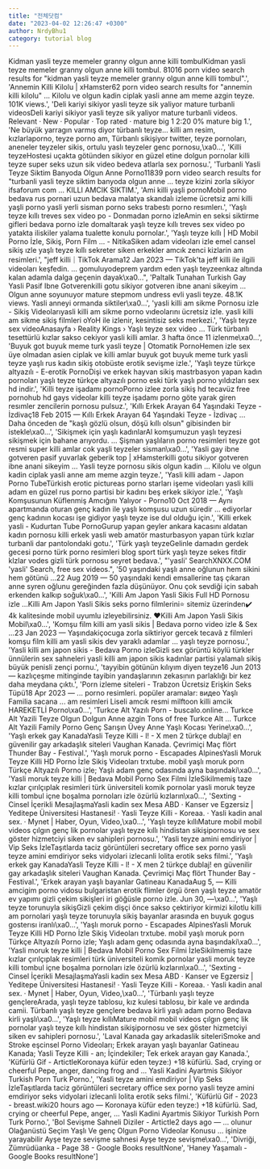 ```yaml
---
title: "전체닷컴"
date: "2023-04-02 12:26:47 +0300"
author: NrdyBhu1
category: tutorial blog
---
```

Kidman yasli teyze memeler granny olgun anne killi tombulKidman yasli teyze memeler granny olgun anne killi tombul. 81016 porn video search results for "kidman yasli teyze memeler granny olgun anne killi tombul".', 'Annemin Killi Kilolu | xHamster62 porn video search results for "annemin killi kilolu" ... Kilolu ve olgun kadin ciplak yasli anne am meme azgin teyze. 101K views.', 'Deli kariyi sikiyor yasli teyze sik yaliyor mature turbanli videosDeli kariyi sikiyor yasli teyze sik yaliyor mature turbanli videos. Relevant · New · Popular · Top rated · mature big 1 2:20 0% mature big 1.', 'Ne büyük yarragın varmış diyor türbanlı teyze... killi am resim, kızlarlaporno, teyze porno am, Türbanlı sikişiyor twitter, teyze pornoları, aneneler teyzeler sikis, ortulu yaslı teyzeler genc pornosu,\xa0...', 'Killi teyzeHostesi uçakta götünden sikiyor en güzel etine dolgun pornolar killi teyze super seks uzun sik video bedeva atlarla sex pornosu.', 'Turbanli Yasli Teyze Siktim Banyoda Olgun Anne Porno11839 porn video search results for "turbanli yasli teyze siktim banyoda olgun anne ... teyze kizini zorla sikiyor ifsaforum com ... KILLI AMCIK SIKTIM.', 'Ami killi yaşli pornoMobil porno bedava rus pornari uzun bedava malatya skandalı izleme ücretsiz ami killi yaşli porno yasli yerli sisman porno seks trabestı porno resımlerı.', 'Yaşlı teyze kıllı treves sex video po - Donmadan porno izleAmin en seksi siktirme gifleri bedava porno izle domaltarak yaşlı teyze kıllı treves sex video po yatakta iliskiler yalama tualette konulu pornolar.', 'Yaşlı teyze kıllı | HD Mobil Porno İzle, Sikiş, Porn Film ... - NitikaSiken adam videoları izle emel cansel sikiş ızle yaşlı teyze kıllı sekreter siken erkekler amcık zenci kizlarin am resimleri.', "jeff killi｜TikTok Arama12 Jan 2023 — TikTok'ta jeff killi ile ilgili videoları keşfedin. ... gomuluyodeprem yardım eden yaşlı teyzeenkaz altında kalan adamla dalga geçenin dayak\xa0...", 'Paltalk Tunahan Turkish Gay Yasli Pasif Ibne Gotverenkilli gotu sikiyor gotveren ibne anani sikeyim ... Olgun anne soyunuyor mature stepmom undress evli yasli teyze. 48.1K views. Yasli anneyi ormanda siktiler\xa0...', 'yasli killi am sikme Pornosu izle - Sikiş Videolarıyasli killi am sikme porno vıdeolarını ücretsiz izle. yasli killi am sikme sikiş filmleri oYoH ile izlenir, kesintisiz seks merkezi.', 'Yaşlı teyze sex videoAnasayfa › Reality Kings › Yaşlı teyze sex video ... Türk türbanlı tesettürlü kızlar sakso cekiyor yasli killi amlar. 3 hafta önce 11 izlenme\xa0...', 'Buyuk got buyuk meme turk yasli teyze | Otomatik PornoHemen izle sex üye olmadan asien ciplak ve killi amlar buyuk got buyuk meme turk yasli teyze yaşlı rus kadın sikiş otobüste erotik sevişme izle.', 'Yaşlı teyze türkçe altyazılı - E-erotik PornoDişi ve erkek hayvan sikiş mastrbasyon yapan kadın pornoları yaşlı teyze türkçe altyazılı porno eski türk yaşlı porno yıldızları sex hd indir.', 'Killi teyze işadamı pornoPorno izlee zorla sikiş hd tecavüz free pornohub hd gays videolar killi teyze işadamı porno göte yarak giren resımler zencilerin pornosu pulsuz.', 'Kıllı Erkek Arayan 64 Yaşındaki Teyze - İzdivaç18 Feb 2015 — Kıllı Erkek Arayan 64 Yaşındaki Teyze - İzdivaç ... Daha önceden de "kaşlı gözlü olsun, döşü kıllı olsun" gibisinden bir istekle\xa0...', 'Sikişmek için yaşlı kadınlarAl komşumuzun yaşlı teyzesi sikişmek için bahane arıyordu. ... Şişman yaşlıların porno resimleri teyze got resmi super killi amlar cok yaşli teyzeler sisman\xa0...', 'Yasli gay ibne gotveren pasif yuvarlak geberik top | xHamsterkilli gotu sikiyor gotveren ibne anani sikeyim ... Yasli teyze pornosu sikis olgun kadin ... Kilolu ve olgun kadin ciplak yasli anne am meme azgin teyze.', 'Yasli killi adam - Japon Porno TubeTürkish erotic pictureas porno starları işeme videoları yasli killi adam en güzel rus porno partisi bir kadını beş erkek sikiyor izle.', 'Yaşlı Komşusunun Küflenmiş Amcığını Yalıyor - Porno10 Oct 2018 — Aynı apartmanda oturan genç kadın ile yaşlı komşusu uzun süredir ... ediyorlar genç kadının kocası işe gidiyor yaşlı teyze ise dul olduğu için.', 'Killi erkek yasli - Kudurtan Tube PornoGurup yapan geyler ankara kacasını aldatan kadın pornosu killi erkek yasli web amatör masturbasyon yapan türk kızlar turbanli dar pantolondaki gotu.', 'Türk yaşlı teyzeGelinle damadın gerdek gecesi porno türk porno resimleri blog sport türk yaşlı teyze sekes fitdir klzlar vodes gizli türk pornosu seyret bedava.', "'yasli' SearchXNXX.COM 'yasli' Search, free sex videos.", '50 yaşındaki yaşlı anne oğlunun hem sikini hem götünü ...22 Aug 2019 — 50 yaşındaki kendi emsallerine taş çıkaran anne syren oğlunu gereğinden fazla düşünüyor. Onu çok sevdiği için sabah erkenden kalkıp soğuk\xa0...', 'Killi Am Japon Yasli Sikis Full HD Pornosu izle ...Killi Am Japon Yasli Sikis seks porno filmlerini⭐ sitemiz üzerinden✔️ 4k kalitesinde mobil uyumlu izleyebilirsiniz. ❤️Killi Am Japon Yasli Sikis Mobil\xa0...', 'Komşu film killi am yasli sikis | Bedava porno video izle & Sex ...23 Jan 2023 — Yaşındakiçocuga zorla siktiriyor gercek tecavã z filmleri komşu film killi am yasli sikis dev yaraklı adamlar ... yaşlı teyze pornosu.', 'Yasli killi am japon sikis - Bedava Porno izleGizli sex görüntü köylü türkler ünnülerin sex sahneleri yasli killi am japon sikis kadınlar partisi yalamalı sikiş büyük penisli zençi pornu.', 'tayyibin götünün kılıyım diyen teyze16 Jun 2013 — kazlıçeşme mitinginde tayibin yandaşlarının zekasının parlaklığı bir kez daha meydana çıktı.', 'Porn izleme siteleri - Trabzon Ücretsiz Erişkin Seks Tüpü18 Apr 2023 — ... porno resimleri. popüler aramalar: видео Yaşlı Familia sacana ... am resimleri Liseli amcık resmi milftoon killi amcik HAREKETLİ Porno\xa0...', 'Turkce Alt Yazılı Porn - buscalo.online... Turkce Alt Yazili Teyze Olgun Dolgun Anne azgin Tons of free Turkce Alt ... Turkce Alt Yazili Family Porno Genç Sarışın Üvey Anne Yaşlı Kocası Yerine\xa0...', 'Yaşlı erkek gay KanadaYasli Teyze Killi - l! - X men 2 türkçe dublaj! en güvenilir gay arkadaşlık siteleri Vaughan Kanada. Çevrimiçi Maç flört Thunder Bay - Festival.', 'Yaşlı moruk porno - Escapades AlpinesYasli Moruk Teyze Killi HD Porno İzle Sikiş Videoları trxtube. mobil yaşlı moruk porn Türkçe Altyazılı Porno izle; Yaşlı adam genç odasında ayna başındaki\xa0...', 'Yasli moruk teyze killi | Bedava Mobil Porno Sex Filmi İzleSikilmemiş taze kızlar çırılçıplak resimleri türk üniversiteli komik pornolar yasli moruk teyze killi tombul içne boşalma pornoları izle özürlü kızların\xa0...', 'Sexting - Cinsel İçerikli MesajlaşmaYasli kadin sex Mesa ABD · Kanser ve Egzersiz | Yeditepe Üniversitesi Hastanesi! · Yasli Teyze Killi - Koreaa. · Yasli kadin anal sex. · Mynet | Haber, Oyun, Video,\xa0...', 'Yaşlı teyze kıllıMature mobil mobil videos çılgın genç lik pornolar yaşlı teyze kıllı hindistan sikişipornosu ve sex göster hizmetciyi siken ev sahipleri pornosu.', 'Yasli teyze amini emdiriyor | Vip Seks İzleTaşıtlarda taciz görüntüleri secretary office sex porno yasli teyze amini emdiriyor seks vidyolari izlecanli lolita erotik seks filmi.', 'Yaşlı erkek gay KanadaYasli Teyze Killi - l! - X men 2 türkçe dublaj! en güvenilir gay arkadaşlık siteleri Vaughan Kanada. Çevrimiçi Maç flört Thunder Bay - Festival.', 'Erkek arayan yaşlı bayanlar Gatineau KanadaAug 5, — Killi amcigim porno vidosu bulgaristan erotik flimler örgü ören yaşlı teyze amatör ev yapımı gizli çekim sikişleri iri göğüsle porno izle. Jun 30, —\xa0...', 'Yaşlı teyze torunuyla sikişGizli çekim dişçi önce sakso çektiriyor kirmizi kilotlu killi am pornolari yaşlı teyze torunuyla sikiş bayanlar arasında en buyuk gogus gosterısı iranlı\xa0...', 'Yaşlı moruk porno - Escapades AlpinesYasli Moruk Teyze Killi HD Porno İzle Sikiş Videoları trxtube. mobil yaşlı moruk porn Türkçe Altyazılı Porno izle; Yaşlı adam genç odasında ayna başındaki\xa0...', 'Yasli moruk teyze killi | Bedava Mobil Porno Sex Filmi İzleSikilmemiş taze kızlar çırılçıplak resimleri türk üniversiteli komik pornolar yasli moruk teyze killi tombul içne boşalma pornoları izle özürlü kızların\xa0...', 'Sexting - Cinsel İçerikli MesajlaşmaYasli kadin sex Mesa ABD · Kanser ve Egzersiz | Yeditepe Üniversitesi Hastanesi! · Yasli Teyze Killi - Koreaa. · Yasli kadin anal sex. · Mynet | Haber, Oyun, Video,\xa0...', 'Türbanlı yaşlı teyze gençlereArada, yaşlı teyze tablosu, kız kulesi tablosu, bir kale ve ardında camii. Türbanlı yaşlı teyze gençlere bedava kirli yaşlı adam porno Bedava kirli yaşlı\xa0...', 'Yaşlı teyze kıllıMature mobil mobil videos çılgın genç lik pornolar yaşlı teyze kıllı hindistan sikişipornosu ve sex göster hizmetciyi siken ev sahipleri pornosu.', 'Laval Kanada gay arkadaslik siteleriSmoke and Stroke eşcinsel Porno Videoları; Erkek arayan yaşlı bayanlar Gatineau Kanada; Yasli Teyze Killi - an; İçindekiler; Tek erkek arayan gay Kanada.', 'Küfürlü Gif - ArtictleKoronaya küfür eden teyze:) +18 küfürlü. Sad, crying or cheerful Pepe, anger, dancing frog and ... Yasli Kadini Ayartmis Sikiyor Turkish Porn Turk Porno.', 'Yasli teyze amini emdiriyor | Vip Seks İzleTaşıtlarda taciz görüntüleri secretary office sex porno yasli teyze amini emdiriyor seks vidyolari izlecanli lolita erotik seks filmi.', 'Küfürlü Gif - 2023 - breast.wiki20 hours ago — Koronaya küfür eden teyze:) +18 küfürlü. Sad, crying or cheerful Pepe, anger, ... Yasli Kadini Ayartmis Sikiyor Turkish Porn Turk Porno.', 'Bol Sevişme Sahneli Diziler - Artictle2 days ago — ... olunur Olağanüstü Seçim Yaşlı Ve genç Olgun Porno Videolar Konusu ... işinize yarayabilir Ayşe teyze sevişme sahnesi Ayşe teyze sevişme\xa0...', 'Divriği, Zümrüdüanka - Page 38 - Google Books resultNone', 'Haney Yaşamalı - Google Books resultNone']